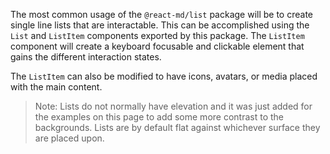 The most common usage of the `@react-md/list` package will be to create single
line lists that are interactable. This can be accomplished using the `List` and
`ListItem` components exported by this package. The `ListItem` component will
create a keyboard focusable and clickable element that gains the different
interaction states.

The `ListItem` can also be modified to have icons, avatars, or media placed with
the main content.

> Note: Lists do not normally have elevation and it was just added for the
> examples on this page to add some more contrast to the backgrounds. Lists are
> by default flat against whichever surface they are placed upon.

